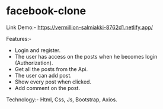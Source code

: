 # facebook-clone
Link Demo:- https://vermillion-salmiakki-8762d1.netlify.app/

Features:-
- Login and register.
- The user has access on the posts when he becomes login (Authorization).
- Get all the posts from the Api.
- The user can add post.
- Show every post when clicked.
- Add comment on the post.

Technology:-
  Html, Css, Js, Bootstrap, Axios.
